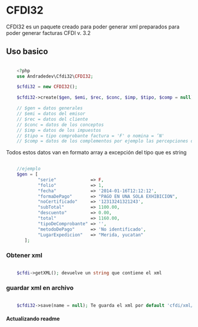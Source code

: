 # CFDI32

CFDI32 es un paquete creado para poder generar xml preparados para poder generar facturas CFDI v. 3.2

## Uso basico

``` php
	
	<?php
	use Andradedev\Cfdi32\CFDI32;

	$cfdi32 = new CFDI32();

	$cfdi32->create($gen, $emi, $rec, $conc, $imp, $tipo, $comp = null);

	// $gen = datos generales
	// $emi = datos del emisor
	// $rec = datos del cliente
	// $conc = datos de los conceptos
	// $imp = datos de los impuestos
	// $tipo = tipo comprobante factura = 'F' o nomina = ’N'
	// $comp = datos de los complementos por ejemplo las percepciones de la nomina

```

Todos estos datos van en formato array a 
excepción del tipo que es string

``` php
	
	//ejemplo 
	$gen = [
			"serie"             => F,
			"folio"             => 1,
			"fecha"             => '2014-01-16T12:12:12',
			"formaDePago"       => "PAGO EN UNA SOLA EXHIBICION",
			"noCertificado"     => '12313241321243',
			"subTotal"          => 1100.00,
			"descuento"         => 0.00,
			"total"             => 1160.00,
			"tipoDeComprobante" => '',
			"metodoDePago"      => 'No identificado',
			"LugarExpedicion"   => "Merida, yucatan"
       ];

```

### Obtener xml

``` php

	$cfdi->getXML(); devuelve un string que contiene el xml

```
### guardar xml en archivo

``` php

	$cfdi32->save(name = null); Te guarda el xml por default 'cfdi/xml/' 

```

#### Actualizando readme